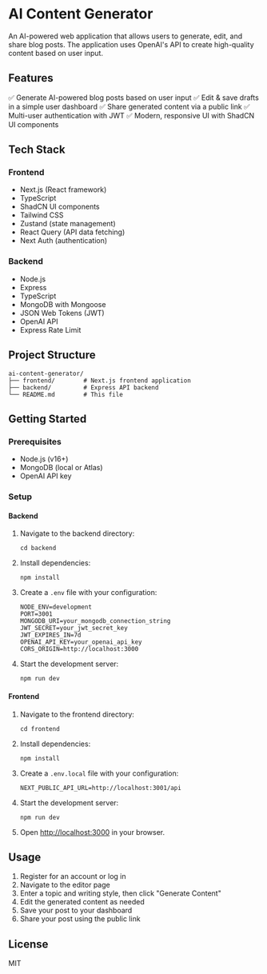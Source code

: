 # AI Content Generator

An AI-powered web application that allows users to generate, edit, and share blog posts. The application uses OpenAI's API to create high-quality content based on user input.

## Features

✅ Generate AI-powered blog posts based on user input
✅ Edit & save drafts in a simple user dashboard
✅ Share generated content via a public link
✅ Multi-user authentication with JWT
✅ Modern, responsive UI with ShadCN UI components

## Tech Stack

### Frontend
- Next.js (React framework)
- TypeScript
- ShadCN UI components
- Tailwind CSS
- Zustand (state management)
- React Query (API data fetching)
- Next Auth (authentication)

### Backend
- Node.js
- Express
- TypeScript
- MongoDB with Mongoose
- JSON Web Tokens (JWT)
- OpenAI API
- Express Rate Limit

## Project Structure

```
ai-content-generator/
├── frontend/        # Next.js frontend application
├── backend/         # Express API backend
└── README.md        # This file
```

## Getting Started

### Prerequisites

- Node.js (v16+)
- MongoDB (local or Atlas)
- OpenAI API key

### Setup

#### Backend

1. Navigate to the backend directory:
   ```
   cd backend
   ```

2. Install dependencies:
   ```
   npm install
   ```

3. Create a `.env` file with your configuration:
   ```
   NODE_ENV=development
   PORT=3001
   MONGODB_URI=your_mongodb_connection_string
   JWT_SECRET=your_jwt_secret_key
   JWT_EXPIRES_IN=7d
   OPENAI_API_KEY=your_openai_api_key
   CORS_ORIGIN=http://localhost:3000
   ```

4. Start the development server:
   ```
   npm run dev
   ```

#### Frontend

1. Navigate to the frontend directory:
   ```
   cd frontend
   ```

2. Install dependencies:
   ```
   npm install
   ```

3. Create a `.env.local` file with your configuration:
   ```
   NEXT_PUBLIC_API_URL=http://localhost:3001/api
   ```

4. Start the development server:
   ```
   npm run dev
   ```

5. Open [http://localhost:3000](http://localhost:3000) in your browser.

## Usage

1. Register for an account or log in
2. Navigate to the editor page
3. Enter a topic and writing style, then click "Generate Content"
4. Edit the generated content as needed
5. Save your post to your dashboard
6. Share your post using the public link

## License

MIT 